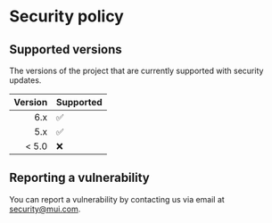 # Security policy

## Supported versions

The versions of the project that are currently supported with security updates.

| Version | Supported          |
| ------: | :----------------- |
|     6.x | :white_check_mark: |
|     5.x | :white_check_mark: |
|   < 5.0 | :x:                |

## Reporting a vulnerability

You can report a vulnerability by contacting us via email at [security@mui.com](mailto:security@mui.com).
